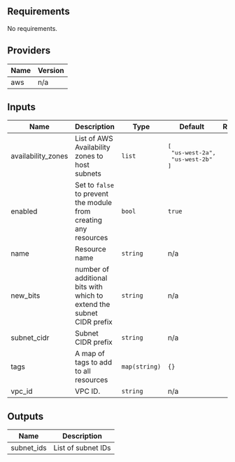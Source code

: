 ## Requirements

No requirements.

## Providers

| Name | Version |
|------|---------|
| aws | n/a |

## Inputs

| Name | Description | Type | Default | Required |
|------|-------------|------|---------|:--------:|
| availability\_zones | List of AWS Availability zones to host subnets | `list` | <pre>[<br>  "us-west-2a",<br>  "us-west-2b"<br>]</pre> | no |
| enabled | Set to `false` to prevent the module from creating any resources | `bool` | `true` | no |
| name | Resource name | `string` | n/a | yes |
| new\_bits | number of additional bits with which to extend the subnet CIDR prefix | `string` | n/a | yes |
| subnet\_cidr | Subnet CIDR prefix | `string` | n/a | yes |
| tags | A map of tags to add to all resources | `map(string)` | `{}` | no |
| vpc\_id | VPC ID. | `string` | n/a | yes |

## Outputs

| Name | Description |
|------|-------------|
| subnet\_ids | List of subnet IDs |
